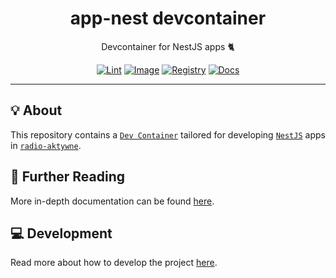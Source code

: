 <h1 align="center">app-nest devcontainer</h1>

<div align="center">

Devcontainer for NestJS apps 🐈

[![Lint](https://github.com/radio-aktywne/devcontainer-app-nest/actions/workflows/lint.yaml/badge.svg)](https://github.com/radio-aktywne/devcontainer-app-nest/actions/workflows/lint.yaml)
[![Image](https://github.com/radio-aktywne/devcontainer-app-nest/actions/workflows/image.yaml/badge.svg)](https://github.com/radio-aktywne/devcontainer-app-nest/actions/workflows/image.yaml)
[![Registry](https://github.com/radio-aktywne/devcontainer-app-nest/actions/workflows/registry.yaml/badge.svg)](https://github.com/radio-aktywne/devcontainer-app-nest/actions/workflows/registry.yaml)
[![Docs](https://github.com/radio-aktywne/devcontainer-app-nest/actions/workflows/docs.yaml/badge.svg)](https://github.com/radio-aktywne/devcontainer-app-nest/actions/workflows/docs.yaml)

</div>

---

## 💡 About

This repository contains a [`Dev Container`](https://containers.dev)
tailored for developing [`NestJS`](https://nestjs.com) apps in
[`radio-aktywne`](https://github.com/radio-aktywne).

## 📄 Further Reading

More in-depth documentation can be found
[here](https://radio-aktywne.github.io/devcontainer-app-nest).

## 💻 Development

Read more about how to develop the project
[here](https://github.com/radio-aktywne/devcontainer-app-nest/blob/main/CONTRIBUTING.md).
